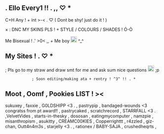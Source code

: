 ## . Ello Every1 !! . ,, ♡ *

C+H Any ! + int >-< . ♡ ( Dont be shy! just do it ! )

× : DNC MY SKINS PLS ! + STYLE / COLOURS / SHADES ! Ó-Ò

Me Bisexual ! .' >0< ,, + Me boy <img width="20" height="20" alt="461405910-2df0bedc-c054-4fcd-9f5d-91a3e9a95c22" src="https://github.com/user-attachments/assets/9ec7409e-178c-414f-ab55-3c268e0f6ed2" />
 ^_^

## My Sites ! . ♡ *

; Pls go to my straw and draw smt for me and ask sum nice questions <img width="20" height="20" alt="461405910-2df0bedc-c054-4fcd-9f5d-91a3e9a95c22" src="https://github.com/user-attachments/assets/40f3274f-3680-4ad7-ba21-31c9677ba7a6" />
  ;p

                ; Soon editing/making ata + rentry ! ^3^ !! . *
                
## Moot , Oomf , Pookies LIST ! ><

sukuxey , faxxie , G0LDSHIPP <3 . , pastrypip , bandaged-wounds <3 congratss from pt award!! , pastrycaked , scratchrecord , STARRFALL <3 . ,VelvetVides ,
starts-in-thesky , dososan , eatingmycomputer , namzpie ,
misanthropism , asukitty , CREAMC00KIES , Copperrighttt  , r4zzled ,
giz-chan, Outt4n4m3s , starjelly <3 . , rationex / BABY-SAJA , crushedheqrts , 
